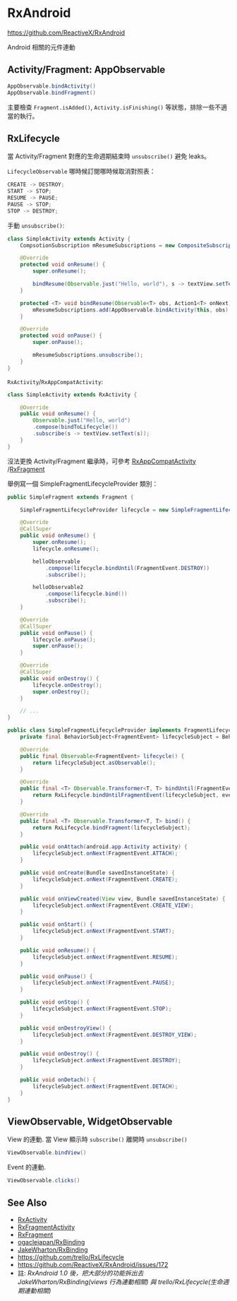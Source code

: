 # RxAndroid

https://github.com/ReactiveX/RxAndroid

Android 相關的元件連動

## Activity/Fragment: AppObservable

```java
AppObservable.bindActivity()
AppObservable.bindFragment()
```

主要檢查 `Fragment.isAdded()`, `Activity.isFinishing()` 等狀態，排除一些不適當的執行。

## RxLifecycle

當 Activity/Fragment 對應的生命週期結束時 `unsubscribe()` 避免 leaks。

`LifecycleObservable` 哪時候訂閱哪時候取消對照表：

```java
CREATE -> DESTROY;
START -> STOP;
RESUME -> PAUSE;
PAUSE -> STOP;
STOP -> DESTROY;
```

手動 `unsubscribe()`:

```java
class SimpleActivity extends Activity {
    CompsotionSubscription mResumeSubscriptions = new CompositeSubscription();

    @Override
    protected void onResume() {
        super.onResume();

        bindResume(Observable.just("Hello, world"), s -> textView.setText(s));
    }

    protected <T> void bindResume(Observable<T> obs, Action1<T> onNext) {
        mResumeSubscriptions.add(AppObservable.bindActivity(this, obs).subscribe(onNext));
    }

    @Override
    protected void onPause() {
        super.onPause();

        mResumeSubscriptions.unsubscribe();
    }
}
```

`RxActivity`/`RxAppCompatActivity`:

```java
class SimpleActivity extends RxActivity {

    @Override
    public void onResume() {
        Observable.just("Hello, world")
        .compose(bindToLifecycle())
        .subscribe(s -> textView.setText(s));
    }
}
```

沒法更換 Activity/Fragment 繼承時，可參考 [RxAppCompatActivity](https://github.com/trello/RxLifecycle/blob/master/rxlifecycle-components/src/main/java/com/trello/rxlifecycle/components/support/RxAppCompatActivity.java) /[RxFragment](https://github.com/trello/RxLifecycle/blob/master/rxlifecycle-components/src/main/java/com/trello/rxlifecycle/components/RxFragment.java)

舉例寫一個 SimpleFragmentLifecycleProvider 類別：

```java
public SimpleFragment extends Fragment {

    SimpleFragmentLifecycleProvider lifecycle = new SimpleFragmentLifecycleProvider();

    @Override
    @CallSuper
    public void onResume() {
        super.onResume();
        lifecycle.onResume();

        helloObservable
            .compose(lifecycle.bindUntil(FragmentEvent.DESTROY))
            .subscribe();

        helloObservable2
            .compose(lifecycle.bind())
            .subscribe();
    }

    @Override
    @CallSuper
    public void onPause() {
        lifecycle.onPause();
        super.onPause();
    }

    @Override
    @CallSuper
    public void onDestroy() {
        lifecycle.onDestroy();
        super.onDestroy();
    }

    // ...
}

public class SimpleFragmentLifecycleProvider implements FragmentLifecycleProvider {
    private final BehaviorSubject<FragmentEvent> lifecycleSubject = BehaviorSubject.create();

    @Override
    public final Observable<FragmentEvent> lifecycle() {
        return lifecycleSubject.asObservable();
    }

    @Override
    public final <T> Observable.Transformer<T, T> bindUntil(FragmentEvent event) {
        return RxLifecycle.bindUntilFragmentEvent(lifecycleSubject, event);
    }

    @Override
    public final <T> Observable.Transformer<T, T> bind() {
        return RxLifecycle.bindFragment(lifecycleSubject);
    }

    public void onAttach(android.app.Activity activity) {
        lifecycleSubject.onNext(FragmentEvent.ATTACH);
    }

    public void onCreate(Bundle savedInstanceState) {
        lifecycleSubject.onNext(FragmentEvent.CREATE);
    }

    public void onViewCreated(View view, Bundle savedInstanceState) {
        lifecycleSubject.onNext(FragmentEvent.CREATE_VIEW);
    }

    public void onStart() {
        lifecycleSubject.onNext(FragmentEvent.START);
    }

    public void onResume() {
        lifecycleSubject.onNext(FragmentEvent.RESUME);
    }

    public void onPause() {
        lifecycleSubject.onNext(FragmentEvent.PAUSE);
    }

    public void onStop() {
        lifecycleSubject.onNext(FragmentEvent.STOP);
    }

    public void onDestroyView() {
        lifecycleSubject.onNext(FragmentEvent.DESTROY_VIEW);
    }

    public void onDestroy() {
        lifecycleSubject.onNext(FragmentEvent.DESTROY);
    }

    public void onDetach() {
        lifecycleSubject.onNext(FragmentEvent.DETACH);
    }
}
```

## ViewObservable, WidgetObservable

View 的連動. 當 View 顯示時 `subscribe()` 離開時 `unsubscribe()`

```java
ViewObservable.bindView()
```

Event 的連動.

```java
ViewObservable.clicks()
```

## See Also

* [RxActivity](https://github.com/ReactiveX/RxAndroid/blob/master/rxandroid-framework/src/main/java/rx/android/app/RxActivity.java)
* [RxFragmentActivity](https://github.com/ReactiveX/RxAndroid/blob/master/rxandroid-framework/src/main/java/rx/android/app/support/RxFragmentActivity.java)
* [RxFragment](https://github.com/ReactiveX/RxAndroid/blob/master/rxandroid-framework/src/main/java/rx/android/app/support/RxFragment.java)
* [ogaclejapan/RxBinding](https://github.com/ogaclejapan/RxBinding)
* [JakeWharton/RxBinding](https://github.com/JakeWharton/RxBinding)
* https://github.com/trello/RxLifecycle
* https://github.com/ReactiveX/RxAndroid/issues/172
* 註: *RxAndroid 1.0 後，把大部分的功能拆出去 JakeWharton/RxBinding(views 行為連動相關) 與 trello/RxLifecycle(生命週期連動相關)*
